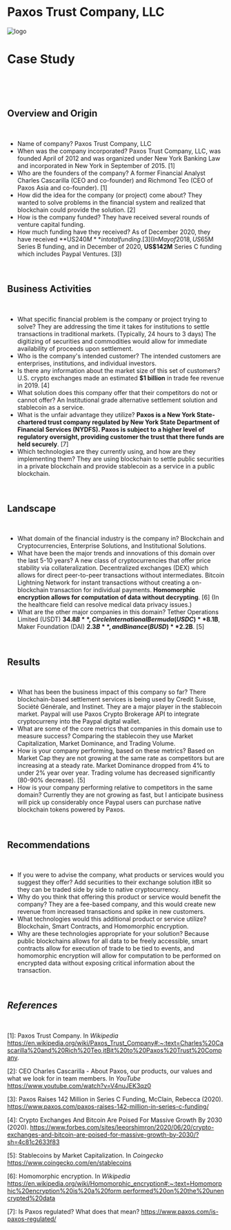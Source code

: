 # Paxos Trust Company, LLC

![logo](https://www.paxos.com/wp-content/uploads/2019/01/paxos-logo.svg)

# **Case Study**

&nbsp;

&nbsp;

## **Overview and Origin**

&nbsp;

* Name of company? Paxos Trust Company, LLC
* When was the company incorporated? Paxos Trust Company, LLC, was founded April of 2012 and was organized under New York Banking Law and incorporated in New York in September of 2015. [1]
* Who are the founders of the company?  A former Financial Analyst Charles Cascarilla (CEO and co-founder) and Richmond Teo (CEO of Paxos Asia and co-founder). [1]
* How did the idea for the company (or project) come about?  They wanted to solve problems in the financial system and realized that blockchain could provide the solution. [2]
* How is the company funded?  They have received several rounds of venture capital funding.  
* How much funding have they received? As of December 2020, they have received **US$240M** in total funding. [3]  (In May of 2018, US$65M Series B funding, and in December of 2020, **US$142M** Series C funding which includes Paypal Ventures. [3])

&nbsp;

## **Business Activities**

&nbsp;

* What specific financial problem is the company or project trying to solve?  They are addressing the time it takes for institutions to settle transactions in traditional markets.  (Typically, 24 hours to 3 days) The digitizing of securities and commodities would allow for immediate availability of proceeds upon settlement.
* Who is the company's intended customer? The intended customers are enterprises, institutions, and individual investors.
* Is there any information about the market size of this set of customers?  U.S. crypto exchanges made an estimated **$1 billion** in trade fee revenue in 2019. [4]
* What solution does this company offer that their competitors do not or cannot offer?  An Institutional grade alternative settlement solution and stablecoin as a service.
* What is the unfair advantage they utilize? **Paxos is a New York State-chartered trust company regulated by New York State Department of Financial Services (NYDFS).  Paxos is subject to a higher level of regulatory oversight, providing customer the trust that there funds are held securely**. [7]
* Which technologies are they currently using, and how are they implementing them?  They are using blockchain to settle public securities in a private blockchain and provide stablecoin as a service in a public blockchain.  

&nbsp;

## **Landscape**

&nbsp;

* What domain of the financial industry is the company in?  Blockchain and Cryptocurrencies, Enterprise Solutions, and Institutional Solutions.
* What have been the major trends and innovations of this domain over the last 5-10 years?  A new class of cryptocurrencies that offer price stability via collateralization.  Decentralized exchanges (DEX) which allows for direct peer-to-peer transactions without intermediates.  Bitcoin Lightning Network for instant transactions without creating a on-blockchain transaction for individual payments.  **Homomorphic encryption allows for computation of data without decrypting**. [6]  (In the healthcare field can resolve medical data privacy issues.)
* What are the other major companies in this domain?  Tether Operations Limited (USDT) **$34.8B**, Circle International Bermuda (USDC) **$8.1B**, Maker Foundation (DAI) **$2.3B**, and Binance (BUSD) **$2.2B**. [5]

&nbsp;

## **Results**

&nbsp;

* What has been the business impact of this company so far?  There blockchain-based settlement services is being used by Credit Suisse, Société Générale, and Instinet.    They are a major player in the stablecoin market.  Paypal will use Paxos Crypto Brokerage API to integrate cryptocurreny into the Paypal digital wallet.
* What are some of the core metrics that companies in this domain use to measure success?  Comparing the stablecoin they use Market Capitalization, Market Dominance, and Trading Volume.
* How is your company performing, based on these metrics?  Based on Market Cap they are not growing at the same rate as competitors but are increasing at a steady rate.  Market Dominance dropped from 4% to under 2% year over year.  Trading volume has decreased significantly (80-90% decrease). [5]
* How is your company performing relative to competitors in the same domain?  Currently they are not growing as fast, but I anticipate business will pick up considerably once Paypal users can purchase native blockchain tokens powered by Paxos.

&nbsp;

## **Recommendations**

&nbsp;

* If you were to advise the company, what products or services would you suggest they offer?  Add securities to their exchange solution itBit so they can be traded side by side to native cryptocurrency.
* Why do you think that offering this product or service would benefit the company?  They are a fee-based company, and this would create new revenue from increased transactions and spike in new customers.
* What technologies would this additional product or service utilize?  Blockchain, Smart Contracts, and Homomorphic encryption.
* Why are these technologies appropriate for your solution?  Because public blockchains allows for all data to be freely accessible, smart contracts allow for execution of trade to be tied to events, and homomorphic encryption will allow for computation to be performed on encrypted data without exposing critical information about the transaction.

&nbsp;

## *References*

&nbsp;

[1]: Paxos Trust Company. In *Wikipedia* <https://en.wikipedia.org/wiki/Paxos_Trust_Company#:~:text=Charles%20Cascarilla%20and%20Rich%20Teo,itBit%20to%20Paxos%20Trust%20Company>.

[2]: CEO Charles Cascarilla - About Paxos, our products, our values and what we look for in team members.  In *YouTube* <https://www.youtube.com/watch?v=V4nuJEK3qz0>

[3]: Paxos Raises 142 Million in Series C Funding, McClain, Rebecca (2020). <https://www.paxos.com/paxos-raises-142-million-in-series-c-funding/>

[4]: Crypto Exchanges And Bitcoin Are Poised For Massive Growth By 2030 (2020). <https://www.forbes.com/sites/leeorshimron/2020/06/20/crypto-exchanges-and-bitcoin-are-poised-for-massive-growth-by-2030/?sh=4c81c2633f83>

[5]: Stablecoins by Market Capitalization. In *Coingecko* <https://www.coingecko.com/en/stablecoins>

[6]: Homomorphic encryption. In *Wikipedia* <https://en.wikipedia.org/wiki/Homomorphic_encryption#:~:text=Homomorphic%20encryption%20is%20a%20form,performed%20on%20the%20unencrypted%20data>

[7]: Is Paxos regulated?  What does that mean?  <https://www.paxos.com/is-paxos-regulated/>
